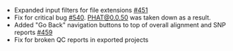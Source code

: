 * Expanded input filters for file extensions [#451](https://github.com/chgibb/PHAT/issues/451)
* Fix for critical bug [#540](https://github.com/chgibb/PHAT/issues/540). PHAT@0.0.50 was taken down as a result.
* Added "Go Back" navigation buttons to top of overall alignment and SNP reports [#459](https://github.com/chgibb/PHAT/issues/459)
* Fix for broken QC reports in exported projects